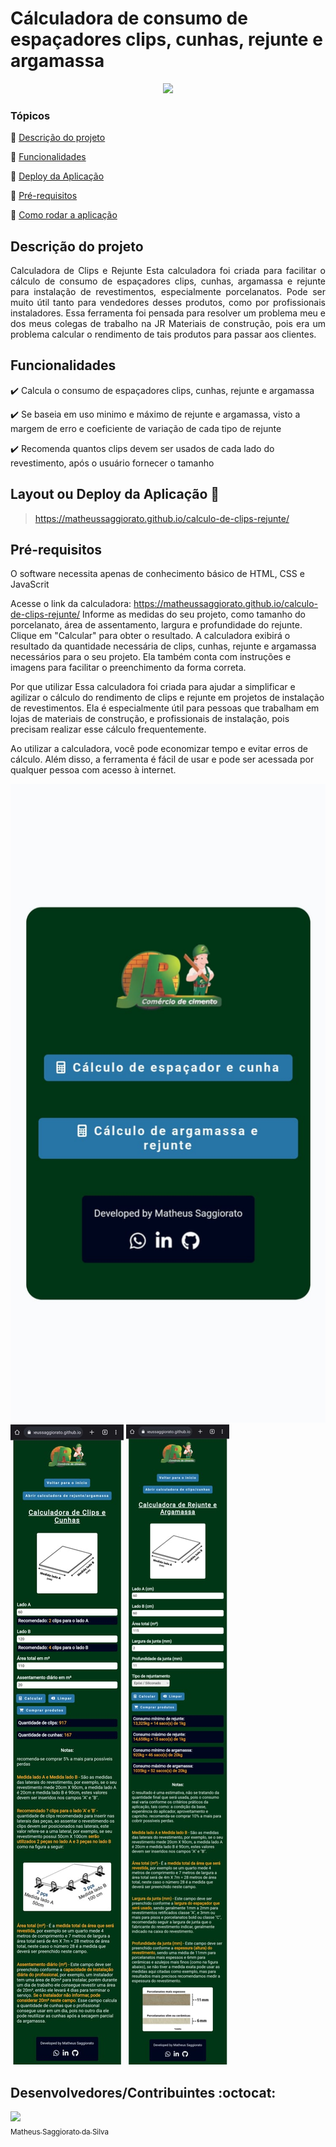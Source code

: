 <h1>Cálculadora de consumo de espaçadores clips, cunhas, rejunte e argamassa</h1> 

<p align="center">
   <img src="http://img.shields.io/static/v1?label=STATUS&message=CONCLUIDO&color=GREEN&style=for-the-badge"/>
</p>

### Tópicos 

:small_blue_diamond: [Descrição do projeto](#descrição-do-projeto)

:small_blue_diamond: [Funcionalidades](#funcionalidades)

:small_blue_diamond: [Deploy da Aplicação](#deploy-da-aplicação-dash)

:small_blue_diamond: [Pré-requisitos](#pré-requisitos)

:small_blue_diamond: [Como rodar a aplicação](#como-rodar-a-aplicação-arrow_forward)

## Descrição do projeto 

<p align="justify">
  Calculadora de Clips e Rejunte
Esta calculadora foi criada para facilitar o cálculo de consumo de espaçadores clips, cunhas, argamassa e rejunte para instalação de revestimentos, especialmente porcelanatos.
Pode ser muito útil tanto para vendedores desses produtos, como por profissionais instaladores.
Essa ferramenta foi pensada para resolver um problema meu e dos meus colegas de trabalho na JR Materiais de construção, pois era um problema calcular o rendimento de tais
produtos para passar aos clientes.
</p>

## Funcionalidades

:heavy_check_mark: Calcula o consumo de espaçadores clips, cunhas, rejunte e argamassa 

:heavy_check_mark: Se baseia em uso minimo e máximo de rejunte e argamassa, visto a margem de erro e coeficiente de variação de cada tipo de rejunte

:heavy_check_mark: Recomenda quantos clips devem ser usados de cada lado do revestimento, após o usuário fornecer o tamanho

## Layout ou Deploy da Aplicação :dash:

> https://matheussaggiorato.github.io/calculo-de-clips-rejunte/

## Pré-requisitos

O software necessita apenas de conhecimento básico de HTML, CSS e JavaScrit

Acesse o link da calculadora: https://matheussaggiorato.github.io/calculo-de-clips-rejunte/
Informe as medidas do seu projeto, como tamanho do porcelanato, área de assentamento, largura e profundidade do rejunte.
Clique em "Calcular" para obter o resultado.
A calculadora exibirá o resultado da quantidade necessária de clips, cunhas, rejunte e argamassa necessários para o seu projeto.
Ela também conta com instruções e imagens para facilitar o preenchimento da forma correta.

Por que utilizar
Essa calculadora foi criada para ajudar a simplificar e agilizar o cálculo do rendimento de clips e rejunte em projetos de instalação de revestimentos. Ela é especialmente útil para pessoas que trabalham em lojas de materiais de construção, e profissionais de instalação, pois precisam realizar esse cálculo frequentemente.

Ao utilizar a calculadora, você pode economizar tempo e evitar erros de cálculo. Além disso, a ferramenta é fácil de usar e pode ser acessada por qualquer pessoa com acesso à internet.

![Tela de inicio](assets/images/print-tela-inicio.jpeg)
![Calculadora de Clips e Cunhas](assets/images/print-clips.jpeg)
![Calculadora de Rejunte e Argamassa](assets/images/print-rejunte-argamassa.jpeg)



## Desenvolvedores/Contribuintes :octocat:

[<img src="https://avatars.githubusercontent.com/u/103292483?v=4" width=115><br><sub>Matheus Saggiorato da Silva</sub>](https://github.com/MatheusSaggiorato)

